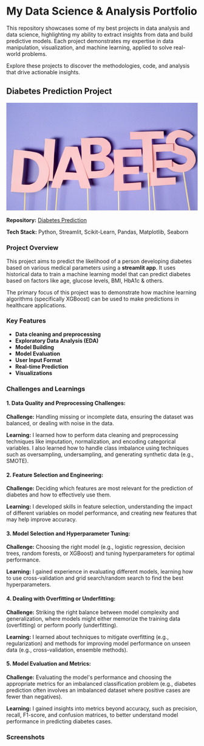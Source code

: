 # My Data Science & Analysis Portfolio

This repository showcases some of my best projects in data analysis and data science, highlighting my ability to extract insights from data and build predictive models. Each project demonstrates my expertise in data manipulation, visualization, and machine learning, applied to solve real-world problems.

Explore these projects to discover the methodologies, code, and analysis that drive actionable insights.

## Diabetes Prediction Project
![](https://github.com/MithamoMorgan/MY_PORTFOLIO_/blob/master/Diabetes.jpg)

**Repository:** [Diabetes Prediction](https://github.com/MithamoMorgan/Diabetes_Prediction)

**Tech Stack:** Python, Streamlit, Scikit-Learn, Pandas, Matplotlib, Seaborn

### Project Overview

This project aims to predict the likelihood of a person developing diabetes based on various medical parameters using a **streamlit app**. It uses historical data to train a machine learning model that can predict diabetes based on factors like age, glucose levels, BMI, HbA1c & others.

The primary focus of this project was to demonstrate how machine learning algorithms (specifically XGBoost) can be used to make predictions in healthcare applications.

### Key Features

* **Data cleaning and preprocessing**
* **Exploratory Data Analysis (EDA)**
* **Model Building**
* **Model Evaluation** 
* **User Input Format**
* **Real-time Prediction**
* **Visualizations**

### Challenges and Learnings

#### 1. Data Quality and Preprocessing Challenges:

**Challenge:** Handling missing or incomplete data, ensuring the dataset was balanced, or dealing with noise in the data.

**Learning:** I learned how to perform data cleaning and preprocessing techniques like imputation, normalization, and encoding categorical variables. I also learned how to handle class imbalance using techniques such as oversampling, undersampling, and generating synthetic data (e.g., SMOTE).

#### 2. Feature Selection and Engineering:

**Challenge:** Deciding which features are most relevant for the prediction of diabetes and how to effectively use them.

**Learning:** I developed skills in feature selection, understanding the impact of different variables on model performance, and creating new features that may help improve accuracy.

#### 3. Model Selection and Hyperparameter Tuning:

**Challenge:** Choosing the right model (e.g., logistic regression, decision trees, random forests, or XGBoost) and tuning hyperparameters for optimal performance.

**Learning:** I gained experience in evaluating different models, learning how to use cross-validation and grid search/random search to find the best hyperparameters.

#### 4. Dealing with Overfitting or Underfitting:

**Challenge:** Striking the right balance between model complexity and generalization, where models might either memorize the training data (overfitting) or perform poorly (underfitting).

**Learning:** I learned about techniques to mitigate overfitting (e.g., regularization) and methods for improving model performance on unseen data (e.g., cross-validation, ensemble methods).

#### 5. Model Evaluation and Metrics:

**Challenge:** Evaluating the model's performance and choosing the appropriate metrics for an imbalanced classification problem (e.g., diabetes prediction often involves an imbalanced dataset where positive cases are fewer than negatives).

**Learning:** I gained insights into metrics beyond accuracy, such as precision, recall, F1-score, and confusion matrices, to better understand model performance in predicting diabetes cases.

### Screenshots


